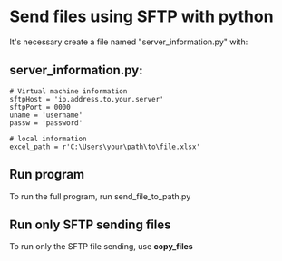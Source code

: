 # Send files using SFTP with python
It's necessary create a file named "server_information.py" with:
## server_information.py:
```
# Virtual machine information 
sftpHost = 'ip.address.to.your.server'
sftpPort = 0000
uname = 'username'
passw = 'password'

# local information
excel_path = r'C:\Users\your\path\to\file.xlsx'
```
##  Run program
To run the full program, run send_file_to_path.py

## Run only SFTP sending files
To run only the SFTP file sending, use **copy_files**